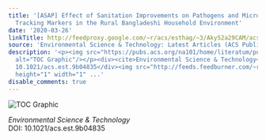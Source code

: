 ```yaml
---
title: '[ASAP] Effect of Sanitation Improvements on Pathogens and Microbial Source
  Tracking Markers in the Rural Bangladeshi Household Environment'
date: '2020-03-26'
linkTitle: http://feedproxy.google.com/~r/acs/esthag/~3/Aky52a29CAM/acs.est.9b04835
source: 'Environmental Science & Technology: Latest Articles (ACS Publications)'
description: '<p><img src="https://pubs.acs.org/na101/home/literatum/publisher/achs/journals/content/esthag/0/esthag.ahead-of-print/acs.est.9b04835/20200326/images/medium/es9b04835_0003.gif"
  alt="TOC Graphic"/></p><div><cite>Environmental Science & Technology</cite></div><div>DOI:
  10.1021/acs.est.9b04835</div><img src="http://feeds.feedburner.com/~r/acs/esthag/~4/Aky52a29CAM"
  height="1" width="1" ...'
disable_comments: true
---
```

<p><img src="https://pubs.acs.org/na101/home/literatum/publisher/achs/journals/content/esthag/0/esthag.ahead-of-print/acs.est.9b04835/20200326/images/medium/es9b04835_0003.gif" alt="TOC Graphic"/></p><div><cite>Environmental Science & Technology</cite></div><div>DOI: 10.1021/acs.est.9b04835</div><img src="http://feeds.feedburner.com/~r/acs/esthag/~4/Aky52a29CAM" height="1" width="1" ...